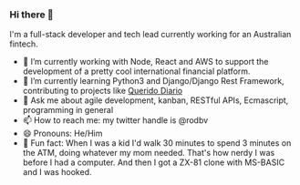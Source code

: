 ### Hi there 👋

I'm a full-stack developer and tech lead currently working for an Australian fintech.

- 🔭  I’m currently working with Node, React and AWS to support the development of a pretty cool international financial platform.
- 🌱  I’m currently learning Python3 and Django/Django Rest Framework, contributing to projects like [Querido Diario](https://github.com/okfn-brasil/querido-diario/)
- 💬  Ask me about agile development, kanban, RESTful APIs, Ecmascript, programming in general
- 📫  How to reach me: my twitter handle is @rodbv
- 😄  Pronouns: He/Him
- 🥴  Fun fact: When I was a kid I'd walk 30 minutes to spend 3 minutes on the ATM, doing whatever my mom needed. That's how nerdy I was before I had a computer. And then I got a ZX-81 clone with MS-BASIC and I was hooked.

